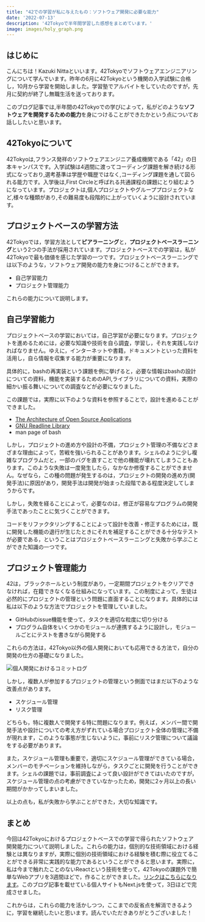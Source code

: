 ```yaml
---
title: "42での学習が私に与えたもの：ソフトウェア開発に必要な能力"
date: '2022-07-13'
description: '42Tokyoで半年間学習した感想をまとめています。'
image: images/holy_graph.png
---
```

## はじめに
こんにちは！Kazuki Nittaといいます。42Tokyoでソフトウェアエンジニアリングについて学んでいます。昨年の6月に42Tokyoという機関の入学試験に合格し，10月から学習を開始しました。学習塾でアルバイトをしていたのですが，先月に契約が終了し無職生活を送っております。

このブログ記事では,半年間の42Tokyoでの学びによって，私がどのような**ソフトウェアを開発するための能力**を身につけることができたかという点についてお話ししたいと思います。

## 42Tokyoについて
42Tokyoは,フランス発祥のソフトウェアエンジニア養成機関である「42」の日本キャンパスです。入学試験は4週間に渡ってコーディング課題を解き続ける形式になっており,選考基準は学歴や職歴ではなく,コーディング課題を通して図られる能力です。入学後は,First Circleと呼ばれる共通課程の課題にとり組むようになっています。プロジェクトは,個人プロジェクトやグループプロジェクトなど,様々な種類があり,その難易度も段階的に上がっていくように設計されています。

## プロジェクトベースの学習方法
42Tokyoでは，学習方法として**ピアラーニング**と，**プロジェクトベースラーニング**という2つの手法が採用されています。プロジェクトベースでの学習は，私が42Tokyoで最も価値を感じた学習の一つです。プロジェクトベースラーニングでは以下のような，ソフトウェア開発の能力を身につけることができます。

- 自己学習能力
- プロジェクト管理能力

これらの能力について説明します。

## 自己学習能力
プロジェクトベースの学習においては，自己学習が必要になります。プロジェクトを進めるためには，必要な知識や技術を自ら調査，学習し，それを実践しなければなりません。ゆえに，インターネットや書籍，ドキュメントといった資料を活用し，自ら情報を収集する能力が重要になります。

具体的に，bashの再実装という課題を例に挙げると，必要な情報はbashの設計についての資料，機能を実装するためのAPI,ライブラリについての資料，実際の細かい振る舞いについての調査などが必要になりました。

この課題では，実際に以下のような資料を参照することで，設計を進めることができました。

- [The Architecture of Open Source Applications](http://m-takagi.github.io/aosa-ja/)
- [GNU Readline Library](https://tiswww.case.edu/php/chet/readline/readline.html)
- man page of bash

しかし，プロジェクトの進め方や設計の不備，プロジェクト管理の不備などさまざまな理由によって，苦戦を強いられることがあります。シェルのように少し複雑なプログラムだと，一部のバグを直すことで他の機能が壊れてしまうこともあります。このような失敗は一度発生したら，なかなか修復することができません。なぜなら，この種の問題が発生するのは，プロジェクトの開発の進め方(開発手法)に原因があり，開発手法は開発が始まった段階である程度決定してしまうからです。

しかし，失敗を経ることによって，必要なのは，修正が容易なプログラムの開発手法であったことに気づくことができます。

コードをリファクタリングすることによって設計を改善・修正するためには，既に開発した機能の退行が生じたときにそれを補足することができる十分なテストが必要である，ということはプロジェクトベースラーニングと失敗から学ぶことができた知識の一つです。

## プロジェクト管理能力
42は，ブラックホールという制度があり，一定期間プロジェクトをクリアできなければ，在籍できなくなる仕組みになっています。この制度によって，生徒は必然的にプロジェクトの管理という問題に直面することになります。具体的には私は以下のような方法でプロジェクトを管理していました。

- GitHubのissue機能を使って，タスクを適切な粒度に切り分ける
- プログラム自体をいくつかのモジュールが連携するように設計し，モジュールごとにテストを書きながら開発する

これらの方法は，42Tokyo以外の個人開発においても応用できる方法で，自分の開発の仕方の基礎になりました。

![個人開発におけるコミットログ](/images/issue_log.png)

しかし，複数人が参加するプロジェクトの管理という側面ではまだ以下のような改善点があります。

- スケジュール管理
- リスク管理

どちらも，特に複数人で開発する特に問題になります。例えば，メンバー間で開発手法や設計についての考え方がずれている場合プロジェクト全体の管理に不備が現れます，このような事態が生じないように，事前にリスク管理について議論をする必要があります。

また，スケジュール管理も重要で，適切にスケジュール管理ができている場合，メンバーのモチベーションを維持しながら，タスクごとに開発を行うことができます。シェルの課題では，事前調査によって良い設計ができてはいたのですが，スケジュール管理の点の考慮ができていなかったため，開発に2ヶ月以上の長い期間がかかってしまいました。

以上の点も，私が失敗から学ぶことができた，大切な知識です。

## まとめ
今回は42Tokyoにおけるプロジェクトベースでの学習で得られたソフトウェア開発能力について説明しました。これらの能力は，個別的な技術領域における経験とは異なりますが，実際に個別の技術領域における経験を積む際に役立てることができる非常に実践的な能力であるということができると思います。実際に，私は今まで触れたことのないReactという技術を使って，42Tokyoの課題外で簡単なWebアプリを3週間ほどで，作ることができました。[リンクはこちらになります](https://github.com/ntk221/notion_clone)。このブログ記事を載せている個人サイトもNext.jsを使って，3日ほどで完成させました。

これからは，これらの能力を活かしつつ，ここまでの反省点を解消できるように，学習を継続したいと思います。読んでいただきありがとうございました！